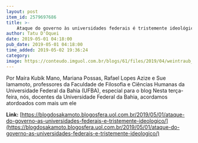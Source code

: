 ```yaml
---
layout: post
item_id: 2579697686
title: >-
    Ataque do governo às universidades federais é tristemente ideológico
author: Tatu D'Oquei
date: 2019-05-01 04:18:00
pub_date: 2019-05-01 04:18:00
time_added: 2019-05-02 19:36:24
category: 
image: https://conteudo.imguol.com.br/blogs/61/files/2019/04/weintraub_bolsonaro-615x300.jpg
---
```


Por Maíra Kubík Mano, Mariana Possas, Rafael Lopes Azize e Sue Iamamoto, professores da Faculdade de Filosofia e Ciências Humanas da Universidade Federal da Bahia (UFBA), especial para o blog Nesta terça-feira, nós, docentes da Universidade Federal da Bahia, acordamos atordoados com mais um ele

**Link:** [https://blogdosakamoto.blogosfera.uol.com.br/2019/05/01/ataque-do-governo-as-universidades-federais-e-tristemente-ideologico/](https://blogdosakamoto.blogosfera.uol.com.br/2019/05/01/ataque-do-governo-as-universidades-federais-e-tristemente-ideologico/)

